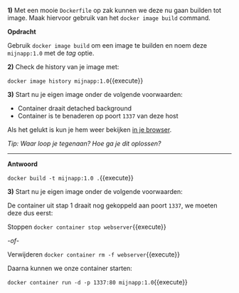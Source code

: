 **1)** Met een mooie `Dockerfile` op zak kunnen we deze nu gaan builden tot image. Maak hiervoor gebruik van het `docker image build` command.

**Opdracht**

Gebruik `docker image build` om een image te builden en noem deze `mijnapp:1.0` met de *tag* optie.

**2)** Check de history van je image met:

`docker image history mijnapp:1.0`{{execute}}

**3)** Start nu je eigen image onder de volgende voorwaarden:

* Container draait detached background
* Container is te benaderen op poort `1337` van deze host

Als het gelukt is kun je hem weer bekijken [in je browser](https://[[HOST_SUBDOMAIN]]-1337-[[KATACODA_HOST]].environments.katacoda.com/).

*Tip: Waar loop je tegenaan? Hoe ga je dit oplossen?*



-------



**Antwoord**

`docker build -t mijnapp:1.0 .`{{execute}}

**3)** Start nu je eigen image onder de volgende voorwaarden:

De container uit stap 1 draait nog gekoppeld aan poort `1337`, we moeten deze dus eerst:

Stoppen `docker container stop webserver`{{execute}}

 *-of-*

Verwijderen `docker container rm -f webserver`{{execute}}

Daarna kunnen we onze container starten:

`docker container run -d -p 1337:80 mijnapp:1.0`{{execute}}